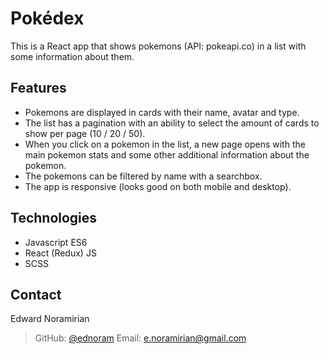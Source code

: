 # Pokédex

This is a React app that shows pokemons (API: pokeapi.co) in a list with some information about them.

## Features

- Pokemons are displayed in cards with their name, avatar and type.
- The list has a pagination with an ability to select the amount of cards to show per page (10 / 20 / 50).
- When you click on a pokemon in the list, a new page opens with the main pokemon stats and some other additional information about the pokemon.
- The pokemons can be filtered by name with a searchbox.
- The app is responsive (looks good on both mobile and desktop).

## Technologies

- Javascript ES6
- React (Redux) JS
- SCSS

## Contact

Edward Noramirian

> GitHub: [@ednoram](https://github.com/ednoram)
> Email: e.noramirian@gmail.com
